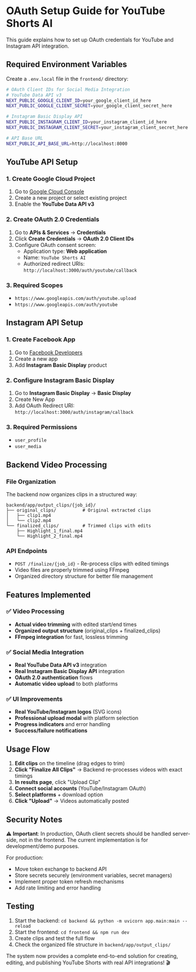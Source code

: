 # OAuth Setup Guide for YouTube Shorts AI

This guide explains how to set up OAuth credentials for YouTube and Instagram API integration.

## Required Environment Variables

Create a `.env.local` file in the `frontend/` directory:

```bash
# OAuth Client IDs for Social Media Integration
# YouTube Data API v3
NEXT_PUBLIC_GOOGLE_CLIENT_ID=your_google_client_id_here
NEXT_PUBLIC_GOOGLE_CLIENT_SECRET=your_google_client_secret_here

# Instagram Basic Display API  
NEXT_PUBLIC_INSTAGRAM_CLIENT_ID=your_instagram_client_id_here
NEXT_PUBLIC_INSTAGRAM_CLIENT_SECRET=your_instagram_client_secret_here

# API Base URL
NEXT_PUBLIC_API_BASE_URL=http://localhost:8000
```

## YouTube API Setup

### 1. Create Google Cloud Project

1. Go to [Google Cloud Console](https://console.cloud.google.com/)
2. Create a new project or select existing project
3. Enable the **YouTube Data API v3**

### 2. Create OAuth 2.0 Credentials

1. Go to **APIs & Services** → **Credentials**
2. Click **Create Credentials** → **OAuth 2.0 Client IDs**
3. Configure OAuth consent screen:
   - Application type: **Web application**
   - Name: `YouTube Shorts AI`
   - Authorized redirect URIs: `http://localhost:3000/auth/youtube/callback`

### 3. Required Scopes

- `https://www.googleapis.com/auth/youtube.upload`
- `https://www.googleapis.com/auth/youtube`

## Instagram API Setup

### 1. Create Facebook App

1. Go to [Facebook Developers](https://developers.facebook.com/)
2. Create a new app
3. Add **Instagram Basic Display** product

### 2. Configure Instagram Basic Display

1. Go to **Instagram Basic Display** → **Basic Display**
2. Create New App
3. Add OAuth Redirect URI: `http://localhost:3000/auth/instagram/callback`

### 3. Required Permissions

- `user_profile`
- `user_media`

## Backend Video Processing

### File Organization

The backend now organizes clips in a structured way:

```
backend/app/output_clips/{job_id}/
├── original_clips/          # Original extracted clips
│   ├── clip1.mp4
│   └── clip2.mp4
└── finalized_clips/         # Trimmed clips with edits
    ├── Highlight_1_final.mp4
    └── Highlight_2_final.mp4
```

### API Endpoints

- `POST /finalize/{job_id}` - Re-process clips with edited timings
- Video files are properly trimmed using FFmpeg
- Organized directory structure for better file management

## Features Implemented

### ✅ Video Processing
- **Actual video trimming** with edited start/end times
- **Organized output structure** (original_clips + finalized_clips)
- **FFmpeg integration** for fast, lossless trimming

### ✅ Social Media Integration
- **Real YouTube Data API v3** integration
- **Real Instagram Basic Display API** integration
- **OAuth 2.0 authentication** flows
- **Automatic video upload** to both platforms

### ✅ UI Improvements
- **Real YouTube/Instagram logos** (SVG icons)
- **Professional upload modal** with platform selection
- **Progress indicators** and error handling
- **Success/failure notifications**

## Usage Flow

1. **Edit clips** on the timeline (drag edges to trim)
2. **Click "Finalize All Clips"** → Backend re-processes videos with exact timings
3. **In results page**, click "Upload Clip"
4. **Connect social accounts** (YouTube/Instagram OAuth)
5. **Select platforms** + download option
6. **Click "Upload"** → Videos automatically posted

## Security Notes

⚠️ **Important**: In production, OAuth client secrets should be handled server-side, not in the frontend. The current implementation is for development/demo purposes.

For production:
- Move token exchange to backend API
- Store secrets securely (environment variables, secret managers)
- Implement proper token refresh mechanisms
- Add rate limiting and error handling

## Testing

1. Start the backend: `cd backend && python -m uvicorn app.main:main --reload`
2. Start the frontend: `cd frontend && npm run dev`
3. Create clips and test the full flow
4. Check the organized file structure in `backend/app/output_clips/`

The system now provides a complete end-to-end solution for creating, editing, and publishing YouTube Shorts with real API integrations! 🎬 